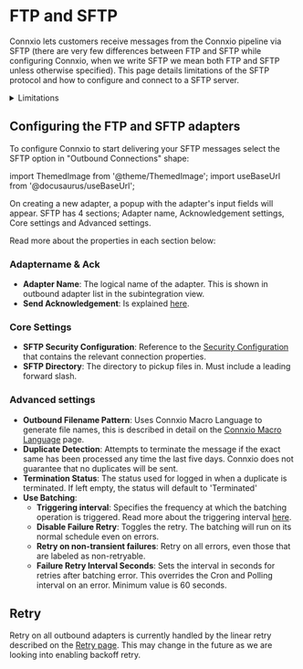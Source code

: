 # FTP and SFTP

Connxio lets customers receive messages from the Connxio pipeline via SFTP (there are very few differences between FTP and SFTP while configuring Connxio, when we write SFTP we mean both FTP and SFTP unless otherwise specified). This page details limitations of the SFTP protocol and how to configure and connect to a SFTP server.


<details>
    <summary>Limitations</summary>
    <p>
There are several limitations inherent to the SFTP protocol. First and foremost SFTP servers are notoriously bad at handling connections, this mens that Connxio has to handle constant connection interruptions. Another limitation is traffic. SFTP has problems with handling a lot of connections at the same time and will, in many circumstances, shut down completely when overwhelmed. All this culminates in a very unstable server connection which we handle in every way possible. We have used an enormous amount of resources to make our SFTP adapter as stable as possible since we know our customers have legacy systems that demands this protocol. We always recommend that you use other, more stable protocols if possible, but if you need to pick up SFTP files at some point we are very proud of our adapter, and it *does* represent the best possible solution for picking files from SFTP.
<br />
<br />
To handle these limitations in the best way possible for each individual server we have multiple advanced options that will be described below which tunes the connections such that you can use the setup that works best for you.
    </p>
</details>

## Configuring the FTP and SFTP adapters

To configure Connxio to start delivering your SFTP messages select the SFTP option in "Outbound Connections" shape:

import ThemedImage from '@theme/ThemedImage';
import useBaseUrl from '@docusaurus/useBaseUrl';

<div style={{maxWidth: '400px'}}>
  <ThemedImage
    alt="outbound connections"
    sources={{
      light: useBaseUrl('/img/docs/outbound/outbound-connection-light.webp'),
      dark: useBaseUrl('/img/docs/outbound/outbound-connection-dark.webp#dark-only'),
    }}
  />
</div>


On creating a new adapter, a popup with the adapter's input fields will appear.
SFTP has 4 sections; Adapter name, Acknowledgement settings, Core settings and Advanced settings.

<div style={{maxWidth: '400px'}}>
  <ThemedImage
    alt="properties"
    sources={{
      light: useBaseUrl('/img/docs/outbound/outbound-sections-light.webp'),
      dark: useBaseUrl('/img/docs/outbound/outbound-sections-dark.webp#dark-only'),
    }}
  />
</div>

Read more about the properties in each section below:

### Adaptername & Ack

- **Adapter Name**: The logical name of the adapter. This is shown in outbound adapter list in the subintegration view.
- **Send Acknowledgement**: Is explained [here](/integrations/adapters/outbound/Acknowledgment).

### Core Settings
<div style={{maxWidth: '400px'}}>
  <ThemedImage
    alt="sftp core"
    sources={{
      light: useBaseUrl('/img/docs/outbound/sftp-core-light.webp'),
      dark: useBaseUrl('/img/docs/outbound/sftp-core-dark.webp#dark-only'),
    }}
  />
</div>

- **SFTP Security Configuration**: Reference to the [Security Configuration](/connxio-portal/security-configurations) that contains the relevant connection properties.
- **SFTP Directory**: The directory to pickup files in. Must include a leading forward slash.

### Advanced settings

<div style={{maxWidth: '400px'}}>
  <ThemedImage
    alt="sftp advanced"
    sources={{
      light: useBaseUrl('/img/docs/outbound/sftp-advanced-light.webp'),
      dark: useBaseUrl('/img/docs/outbound/sftp-advanced-dark.webp#dark-only'),
    }}
  />
</div>

- **Outbound Filename Pattern**: Uses Connxio Macro Language to generate file names, this is described in detail on the [Connxio Macro Language](/integrations/cxmal/connxio-macro-language) page.
- **Duplicate Detection**: Attempts to terminate the message if the exact same has been processed any time the last five days. Connxio does not guarantee that no duplicates will be sent.
- **Termination Status**: The status used for logged in when a duplicate is terminated. If left empty, the status will default to 'Terminated'
- **Use Batching**:
  - **Triggering interval**: Specifies the frequency at which the batching operation is triggered. Read more about the triggering interval [here](/integrations/triggering-interval).
  - **Disable Failure Retry**: Toggles the retry. The batching will run on its normal schedule even on errors.
  - **Retry on non-transient failures**: Retry on all errors, even those that are labeled as non-retryable.
  - **Failure Retry Interval Seconds**: Sets the interval in seconds for retries after batching error. This overrides the Cron and Polling interval on an error. Minimum value is 60 seconds.

## Retry

Retry on all outbound adapters is currently handled by the linear retry described on the [Retry page](/integrations/retry). This may change in the future as we are looking into enabling backoff retry.
